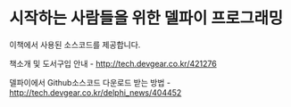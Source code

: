 ﻿시작하는 사람들을 위한 델파이 프로그래밍
==============

이책에서 사용된 소스코드를 제공합니다.

책소개 및 도서구입 안내 - http://tech.devgear.co.kr/421276

델파이에서 Github소스코드 다운로드 받는 방법 - http://tech.devgear.co.kr/delphi_news/404452